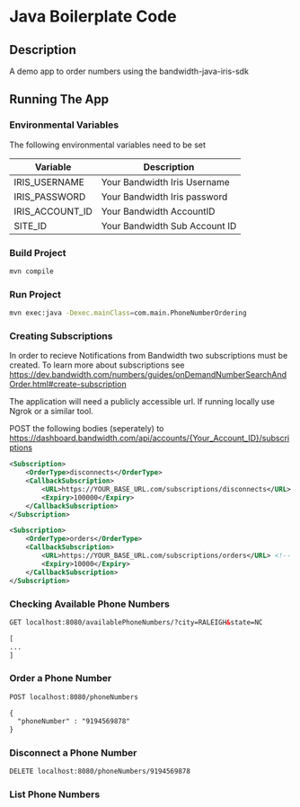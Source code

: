 # Java Boilerplate Code

## Description
A demo app to order numbers using the bandwidth-java-iris-sdk

## Running The App

### Environmental Variables
The following environmental variables need to be set

| Variable | Description |
|--|--|
| IRIS_USERNAME | Your Bandwidth Iris Username |
| IRIS_PASSWORD | Your Bandwidth Iris password |
| IRIS_ACCOUNT_ID | Your Bandwidth AccountID |
| SITE_ID | Your Bandwidth Sub Account ID |

### Build Project

```bash
mvn compile
```

### Run Project

```bash
mvn exec:java -Dexec.mainClass=com.main.PhoneNumberOrdering
```

### Creating Subscriptions

In order to recieve Notifications from Bandwidth two subscriptions must be created.
To learn more about subscriptions see https://dev.bandwidth.com/numbers/guides/onDemandNumberSearchAndOrder.html#create-subscription

The application will need a publicly accessible url.  If running locally use Ngrok or a similar tool.

POST the following bodies (seperately) to https://dashboard.bandwidth.com/api/accounts/{Your_Account_ID}/subscriptions

```xml
<Subscription>
    <OrderType>disconnects</OrderType>
    <CallbackSubscription>
        <URL>https://YOUR_BASE_URL.com/subscriptions/disconnects</URL> <!-- Change the base url -->
        <Expiry>100000</Expiry>
    </CallbackSubscription>
</Subscription>
```

```xml
<Subscription>
    <OrderType>orders</OrderType>
    <CallbackSubscription>
        <URL>https://YOUR_BASE_URL.com/subscriptions/orders</URL> <!-- Change the base url -->
        <Expiry>10000</Expiry>
    </CallbackSubscription>
</Subscription>
```

### Checking Available Phone Numbers

```html
GET localhost:8080/availablePhoneNumbers/?city=RALEIGH&state=NC

[ 
...
]
```

### Order a Phone Number 

```html
POST localhost:8080/phoneNumbers

{
  "phoneNumber" : "9194569878"
}
```

### Disconnect a Phone Number 

```html
DELETE localhost:8080/phoneNumbers/9194569878
```

### List Phone Numbers 

```html

```
